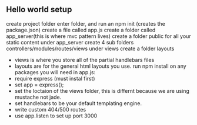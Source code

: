 ## Hello world setup
create project folder
enter folder, and run an npm init (creates the package.json)
create a file called app.js
create a folder called app_server(this is where mvc pattern lives)
create a folder public for all your static content
under app_server create 4 sub folders controllers/modules/routes/views
under views create a folder layouts
  - views is where you store all of the partial handlebars files
  - layouts are for the general html layouts you use.
run npm install on any packages you will need
in app.js:
  - require express (must instal first)
  - set app = express();
  - set the loctaion of the views folder, this is differnt because we are using mustache not jade.
  - set handlebars to be your default templating engine.
  - write custom 404/500 routes
  - use app.listen to set up port 3000

